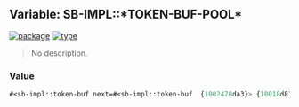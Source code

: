 ## Variable: SB-IMPL::\*TOKEN-BUF-POOL\*
[![package](https://img.shields.io/badge/Package-SB--IMPL-5f9ea0.svg?style=social&colorA=999999)](../) [![type](https://img.shields.io/badge/Type-Variable-5f9ea0.svg?style=social&colorA=999999)](../#variable) 

> No description.

### Value
```cl
#<sb-impl::token-buf next=#<sb-impl::token-buf  {1002478da3}> {10018d8183}>
```
